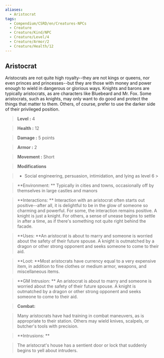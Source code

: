 ```yaml
---
aliases:
  - Aristocrat
tags:
  - Compendium/CSRD/en/Creatures-NPCs
  - Creature
  - Creature/Kind/NPC
  - Creature/Level/4
  - Creature/Armor/2
  - Creature/Health/12
---
```

  
    
## Aristocrat    
Aristocrats are not quite high royalty--they are not kings or queens, nor even princes and princesses--but they are those with money and power enough to wield in dangerous or glorious ways. Knights and barons are typically aristocrats, as are characters like Bluebeard and Mr. Fox. Some aristocrats, such as knights, may only want to do good and protect the things that matter to them. Others, of course, prefer to use the darker side of their privileged position.    
  
    
> **Level :** 4    
> **Health :** 12    
> **Damage :** 5 points    
> **Armor :** 2    
> **Movement :** Short    
> **Modifications**    
>- Social engineering, persuasion, intimidation, and lying as level 6 >  
>    
> **Environment: ** Typically in cities and towns, occasionally off by themselves in large castles and manors    
> **Interactions: ** Interaction with an aristocrat often starts out positive--after all, it is delightful to be in the glow of someone so charming and powerful. For some, the interaction remains positive. A knight is just a knight. For others, a sense of unease begins to settle in after a time, as if there's something not quite right behind the facade.    
> **Uses: **An aristocrat is about to marry and someone is worried about the safety of their future spouse. A knight is outmatched by a dragon or other strong opponent and seeks someone to come to their aid.    
> **Loot: **Most aristocrats have currency equal to a very expensive item, in addition to fine clothes or medium armor, weapons, and miscellaneous items.    
> **GM Intrusion: ** An aristocrat is about to marry and someone is worried about the safety of their future spouse. A knight is outmatched by a dragon or other strong opponent and seeks someone to come to their aid.    
  
> **Combat:**   
> Many aristocrats have had training in combat maneuvers, as is appropriate to their station. Others may wield knives, scalpels, or butcher's tools with precision.    
    
  
> **Intrusions: **   
> The aristocrat's house has a sentient door or lock that suddenly begins to yell about intruders.    
